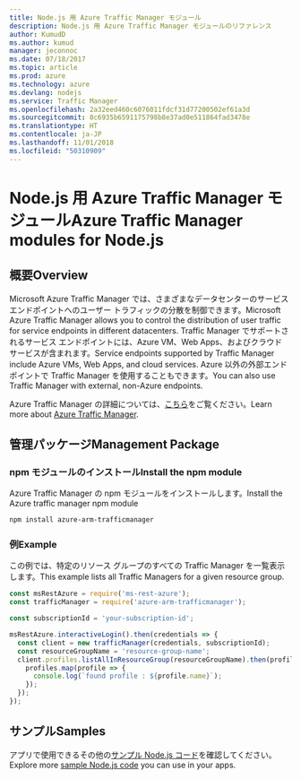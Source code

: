 ```yaml
---
title: Node.js 用 Azure Traffic Manager モジュール
description: Node.js 用 Azure Traffic Manager モジュールのリファレンス
author: KumudD
ms.author: kumud
manager: jeconnoc
ms.date: 07/18/2017
ms.topic: article
ms.prod: azure
ms.technology: azure
ms.devlang: nodejs
ms.service: Traffic Manager
ms.openlocfilehash: 2a32eed460c6076011fdcf31d77200502ef61a3d
ms.sourcegitcommit: 8c6935b6591175798b8e37ad0e511864fad3478e
ms.translationtype: HT
ms.contentlocale: ja-JP
ms.lasthandoff: 11/01/2018
ms.locfileid: "50310909"
---
```

# <a name="azure-traffic-manager-modules-for-nodejs"></a><span data-ttu-id="f4927-103">Node.js 用 Azure Traffic Manager モジュール</span><span class="sxs-lookup"><span data-stu-id="f4927-103">Azure Traffic Manager modules for Node.js</span></span>

## <a name="overview"></a><span data-ttu-id="f4927-104">概要</span><span class="sxs-lookup"><span data-stu-id="f4927-104">Overview</span></span>

<span data-ttu-id="f4927-105">Microsoft Azure Traffic Manager では、さまざまなデータセンターのサービス エンドポイントへのユーザー トラフィックの分散を制御できます。</span><span class="sxs-lookup"><span data-stu-id="f4927-105">Microsoft Azure Traffic Manager allows you to control the distribution of user traffic for service endpoints in different datacenters.</span></span> <span data-ttu-id="f4927-106">Traffic Manager でサポートされるサービス エンドポイントには、Azure VM、Web Apps、およびクラウド サービスが含まれます。</span><span class="sxs-lookup"><span data-stu-id="f4927-106">Service endpoints supported by Traffic Manager include Azure VMs, Web Apps, and cloud services.</span></span> <span data-ttu-id="f4927-107">Azure 以外の外部エンドポイントで Traffic Manager を使用することもできます。</span><span class="sxs-lookup"><span data-stu-id="f4927-107">You can also use Traffic Manager with external, non-Azure endpoints.</span></span>

<span data-ttu-id="f4927-108">Azure Traffic Manager の詳細については、[こちら](https://docs.microsoft.com/azure/traffic-manager/traffic-manager-overview)をご覧ください。</span><span class="sxs-lookup"><span data-stu-id="f4927-108">Learn more about [Azure Traffic Manager](https://docs.microsoft.com/azure/traffic-manager/traffic-manager-overview).</span></span>

## <a name="management-package"></a><span data-ttu-id="f4927-109">管理パッケージ</span><span class="sxs-lookup"><span data-stu-id="f4927-109">Management Package</span></span>

### <a name="install-the-npm-module"></a><span data-ttu-id="f4927-110">npm モジュールのインストール</span><span class="sxs-lookup"><span data-stu-id="f4927-110">Install the npm module</span></span>

<span data-ttu-id="f4927-111">Azure Traffic Manager の npm モジュールをインストールします。</span><span class="sxs-lookup"><span data-stu-id="f4927-111">Install the Azure traffic manager npm module</span></span>

```bash
npm install azure-arm-trafficmanager
```

### <a name="example"></a><span data-ttu-id="f4927-112">例</span><span class="sxs-lookup"><span data-stu-id="f4927-112">Example</span></span>

<span data-ttu-id="f4927-113">この例では、特定のリソース グループのすべての Traffic Manager を一覧表示します。</span><span class="sxs-lookup"><span data-stu-id="f4927-113">This example lists all Traffic Managers for a given resource group.</span></span>

```javascript
const msRestAzure = require('ms-rest-azure');
const trafficManager = require('azure-arm-trafficmanager');

const subscriptionId = 'your-subscription-id';

msRestAzure.interactiveLogin().then(credentials => {
  const client = new trafficManager(credentials, subscriptionId);
  const resourceGroupName = 'resource-group-name';
  client.profiles.listAllInResourceGroup(resourceGroupName).then(profiles => {
    profiles.map(profile => {
      console.log(`found profile : ${profile.name}`);
    });
  });
});
```

## <a name="samples"></a><span data-ttu-id="f4927-114">サンプル</span><span class="sxs-lookup"><span data-stu-id="f4927-114">Samples</span></span>

<span data-ttu-id="f4927-115">アプリで使用できるその他の[サンプル Node.js コード](https://azure.microsoft.com/resources/samples/?platform=nodejs)を確認してください。</span><span class="sxs-lookup"><span data-stu-id="f4927-115">Explore more [sample Node.js code](https://azure.microsoft.com/resources/samples/?platform=nodejs) you can use in your apps.</span></span>
